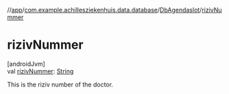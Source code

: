//[app](../../../index.md)/[com.example.achillesziekenhuis.data.database](../index.md)/[DbAgendaslot](index.md)/[rizivNummer](riziv-nummer.md)

# rizivNummer

[androidJvm]\
val [rizivNummer](riziv-nummer.md): [String](https://kotlinlang.org/api/latest/jvm/stdlib/kotlin/-string/index.html)

This is the riziv number of the doctor.
